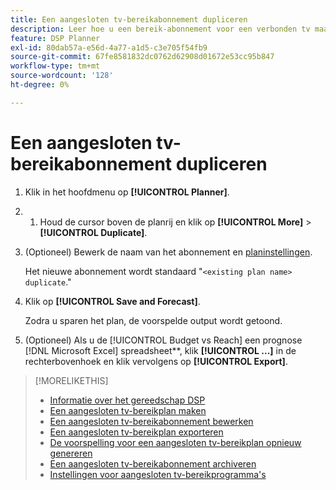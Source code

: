 ```yaml
---
title: Een aangesloten tv-bereikabonnement dupliceren
description: Leer hoe u een bereik-abonnement voor een verbonden tv maakt met behulp van de instellingen van een bestaand abonnement.
feature: DSP Planner
exl-id: 80dab57a-e56d-4a77-a1d5-c3e705f54fb9
source-git-commit: 67fe8581832dc0762d62908d01672e53cc95b847
workflow-type: tm+mt
source-wordcount: '128'
ht-degree: 0%

---
```


# Een aangesloten tv-bereikabonnement dupliceren

1. Klik in het hoofdmenu op **[!UICONTROL Planner]**.

1. 
   1. Houd de cursor boven de planrij en klik op **[!UICONTROL More]** > **[!UICONTROL Duplicate]**.

1. (Optioneel) Bewerk de naam van het abonnement en [planinstellingen](planner-settings.md).

   Het nieuwe abonnement wordt standaard &quot;`<existing plan name> duplicate`.&quot;

1. Klik op **[!UICONTROL Save and Forecast]**.

   Zodra u sparen het plan, de voorspelde output wordt getoond.

1. (Optioneel) Als u de [!UICONTROL Budget vs Reach] een prognose [!DNL Microsoft Excel] spreadsheet**, klik **[!UICONTROL ...]** in de rechterbovenhoek en klik vervolgens op **[!UICONTROL Export]**.

>[!MORELIKETHIS]
>
>* [Informatie over het gereedschap DSP](planner-about.md)
>* [Een aangesloten tv-bereikplan maken](planner-create.md)
>* [Een aangesloten tv-bereikabonnement bewerken](planner-edit.md)
>* [Een aangesloten tv-bereikplan exporteren](planner-export.md)
>* [De voorspelling voor een aangesloten tv-bereikplan opnieuw genereren](planner-forecast.md)
>* [Een aangesloten tv-bereikabonnement archiveren](planner-archive.md)
>* [Instellingen voor aangesloten tv-bereikprogramma&#39;s](planner-settings.md)
